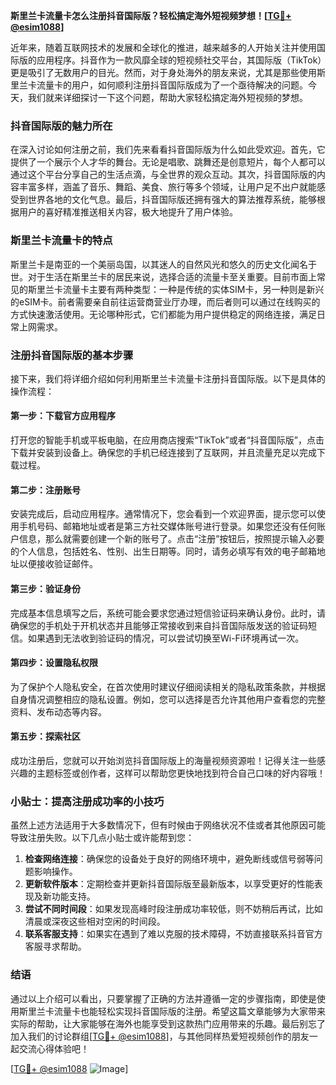 **斯里兰卡流量卡怎么注册抖音国际版？轻松搞定海外短视频梦想！[[TG💪+ @esim1088](https://t.me/s/esim1088)]**

近年来，随着互联网技术的发展和全球化的推进，越来越多的人开始关注并使用国际版的应用程序。抖音作为一款风靡全球的短视频社交平台，其国际版（TikTok）更是吸引了无数用户的目光。然而，对于身处海外的朋友来说，尤其是那些使用斯里兰卡流量卡的用户，如何顺利注册抖音国际版成为了一个亟待解决的问题。今天，我们就来详细探讨一下这个问题，帮助大家轻松搞定海外短视频的梦想。

### 抖音国际版的魅力所在

在深入讨论如何注册之前，我们先来看看抖音国际版为什么如此受欢迎。首先，它提供了一个展示个人才华的舞台。无论是唱歌、跳舞还是创意短片，每个人都可以通过这个平台分享自己的生活点滴，与全世界的观众互动。其次，抖音国际版的内容丰富多样，涵盖了音乐、舞蹈、美食、旅行等多个领域，让用户足不出户就能感受到世界各地的文化气息。最后，抖音国际版还拥有强大的算法推荐系统，能够根据用户的喜好精准推送相关内容，极大地提升了用户体验。

### 斯里兰卡流量卡的特点

斯里兰卡是南亚的一个美丽岛国，以其迷人的自然风光和悠久的历史文化闻名于世。对于生活在斯里兰卡的居民来说，选择合适的流量卡至关重要。目前市面上常见的斯里兰卡流量卡主要有两种类型：一种是传统的实体SIM卡，另一种则是新兴的eSIM卡。前者需要亲自前往运营商营业厅办理，而后者则可以通过在线购买的方式快速激活使用。无论哪种形式，它们都能为用户提供稳定的网络连接，满足日常上网需求。

### 注册抖音国际版的基本步骤

接下来，我们将详细介绍如何利用斯里兰卡流量卡注册抖音国际版。以下是具体的操作流程：

#### 第一步：下载官方应用程序
打开您的智能手机或平板电脑，在应用商店搜索“TikTok”或者“抖音国际版”，点击下载并安装到设备上。确保您的手机已经连接到了互联网，并且流量充足以完成下载过程。

#### 第二步：注册账号
安装完成后，启动应用程序。通常情况下，您会看到一个欢迎界面，提示您可以使用手机号码、邮箱地址或者是第三方社交媒体账号进行登录。如果您还没有任何账户信息，那么就需要创建一个新的账号了。点击“注册”按钮后，按照提示输入必要的个人信息，包括姓名、性别、出生日期等。同时，请务必填写有效的电子邮箱地址以便接收验证邮件。

#### 第三步：验证身份
完成基本信息填写之后，系统可能会要求您通过短信验证码来确认身份。此时，请确保您的手机处于开机状态并且能够正常接收到来自抖音国际版发送的验证码短信。如果遇到无法收到验证码的情况，可以尝试切换至Wi-Fi环境再试一次。

#### 第四步：设置隐私权限
为了保护个人隐私安全，在首次使用时建议仔细阅读相关的隐私政策条款，并根据自身情况调整相应的隐私设置。例如，您可以选择是否允许其他用户查看您的完整资料、发布动态等内容。

#### 第五步：探索社区
成功注册后，您就可以开始浏览抖音国际版上的海量视频资源啦！记得关注一些感兴趣的主题标签或创作者，这样可以帮助您更快地找到符合自己口味的好内容哦！

### 小贴士：提高注册成功率的小技巧

虽然上述方法适用于大多数情况下，但有时候由于网络状况不佳或者其他原因可能导致注册失败。以下几点小贴士或许能帮到您：

1. **检查网络连接**：确保您的设备处于良好的网络环境中，避免断线或信号弱等问题影响操作。
2. **更新软件版本**：定期检查并更新抖音国际版至最新版本，以享受更好的性能表现及新功能支持。
3. **尝试不同时间段**：如果发现高峰时段注册成功率较低，则不妨稍后再试，比如清晨或深夜这些相对空闲的时间段。
4. **联系客服支持**：如果实在遇到了难以克服的技术障碍，不妨直接联系抖音官方客服寻求帮助。

### 结语

通过以上介绍可以看出，只要掌握了正确的方法并遵循一定的步骤指南，即使是使用斯里兰卡流量卡也能轻松实现抖音国际版的注册。希望这篇文章能够为大家带来实际的帮助，让大家能够在海外也能享受到这款热门应用带来的乐趣。最后别忘了加入我们的讨论群组[[TG💪+ @esim1088](https://t.me/s/esim1088)]，与其他同样热爱短视频创作的朋友一起交流心得体验吧！

[[TG💪+ @esim1088](https://t.me/s/esim1088) ![Image](https://i.postimg.cc/4NQfJmqS/Snipaste-2025-05-13-00-14-12.png)]